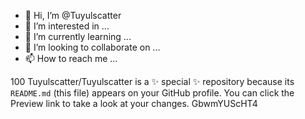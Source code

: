 - 👋 Hi, I’m @Tuyulscatter
- 👀 I’m interested in ...
- 🌱 I’m currently learning ...
- 💞️ I’m looking to collaborate on ...
- 📫 How to reach me ...

100
Tuyulscatter/Tuyulscatter is a ✨ special ✨ repository because its `README.md` (this file) appears on your GitHub profile.
You can click the Preview link to take a look at your changes.
GbwmYUScHT4
